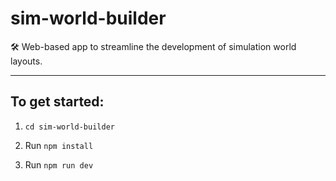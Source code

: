 # sim-world-builder


🛠️ Web-based app to streamline the development of simulation world layouts.

---

## To get started:


1) `cd sim-world-builder`


2) Run `npm install`


3) Run `npm run dev`
